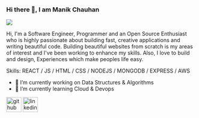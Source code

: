 ### Hi there 👋, I am Manik Chauhan
![](https://media.giphy.com/media/du3J3cXyzhj75IOgvA/giphy.gif?cid=ecf05e47ktjftbh4vib1vcyyu8rr2q0gokg6vh7kg9qff6zg&rid=giphy.gif&ct=g)

Hi, I'm a Software Engineer, Programmer and an Open Source Enthusiast who is highly passionate about building fast, creative applications and writing beautiful code. Building beautiful websites from scratch is my areas of interest and I've been working to enhance my skills.
Also, I love to build and design, Experiences which make peoples life easy.

Skills: REACT / JS / HTML / CSS / NODEJS / MONGODB / EXPRESS / AWS

- 🔭 I’m currently working on Data Structures & Algorithms 
- 🌱 I’m currently learning Cloud & Devops 

[<img src='https://cdn.jsdelivr.net/npm/simple-icons@3.0.1/icons/github.svg' alt='github' height='40'>](https://github.com/Manik-Chauhan)  [<img src='https://cdn.jsdelivr.net/npm/simple-icons@3.0.1/icons/linkedin.svg' alt='linkedin' height='40'>](https://www.linkedin.com/in/https://www.linkedin.com/in/chauhan-manik//)
